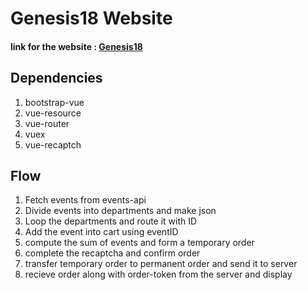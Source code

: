 # Genesis18 Website

#### link for the website : [Genesis18](https://bvmites.github.io/genesis18-website "Genesis18")

## Dependencies
1. bootstrap-vue
2. vue-resource
3. vue-router
4. vuex
5. vue-recaptch

## Flow
1. Fetch events from events-api
2. Divide events into departments and make json
3. Loop the departments and route it with ID
4. Add the event into cart using eventID
5. compute the sum of events and form a temporary order
6. complete the recaptcha and confirm order
7. transfer temporary order to permanent order and send it to server
8. recieve order along with order-token from the server and display
